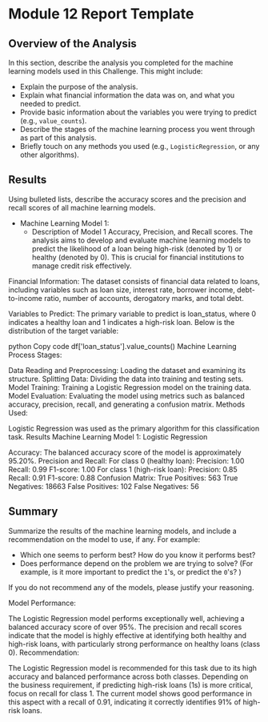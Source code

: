 # Module 12 Report Template

## Overview of the Analysis

In this section, describe the analysis you completed for the machine learning models used in this Challenge. This might include:

* Explain the purpose of the analysis.
* Explain what financial information the data was on, and what you needed to predict.
* Provide basic information about the variables you were trying to predict (e.g., `value_counts`).
* Describe the stages of the machine learning process you went through as part of this analysis.
* Briefly touch on any methods you used (e.g., `LogisticRegression`, or any other algorithms).

## Results

Using bulleted lists, describe the accuracy scores and the precision and recall scores of all machine learning models.

* Machine Learning Model 1:
    * Description of Model 1 Accuracy, Precision, and Recall scores.
The analysis aims to develop and evaluate machine learning models to predict the likelihood of a loan being high-risk (denoted by 1) or healthy (denoted by 0). This is crucial for financial institutions to manage credit risk effectively.

Financial Information:
The dataset consists of financial data related to loans, including variables such as loan size, interest rate, borrower income, debt-to-income ratio, number of accounts, derogatory marks, and total debt.

Variables to Predict:
The primary variable to predict is loan_status, where 0 indicates a healthy loan and 1 indicates a high-risk loan. Below is the distribution of the target variable:

python
Copy code
df['loan_status'].value_counts()
Machine Learning Process Stages:

Data Reading and Preprocessing:
Loading the dataset and examining its structure.
Splitting Data:
Dividing the data into training and testing sets.
Model Training:
Training a Logistic Regression model on the training data.
Model Evaluation:
Evaluating the model using metrics such as balanced accuracy, precision, recall, and generating a confusion matrix.
Methods Used:

Logistic Regression was used as the primary algorithm for this classification task.
Results
Machine Learning Model 1: Logistic Regression

Accuracy: The balanced accuracy score of the model is approximately 95.20%.
Precision and Recall:
For class 0 (healthy loan):
Precision: 1.00
Recall: 0.99
F1-score: 1.00
For class 1 (high-risk loan):
Precision: 0.85
Recall: 0.91
F1-score: 0.88
Confusion Matrix:
True Positives: 563
True Negatives: 18663
False Positives: 102
False Negatives: 56

## Summary

Summarize the results of the machine learning models, and include a recommendation on the model to use, if any. For example:

* Which one seems to perform best? How do you know it performs best?
* Does performance depend on the problem we are trying to solve? (For example, is it more important to predict the `1`'s, or predict the `0`'s? )

If you do not recommend any of the models, please justify your reasoning.

Model Performance:

The Logistic Regression model performs exceptionally well, achieving a balanced accuracy score of over 95%.
The precision and recall scores indicate that the model is highly effective at identifying both healthy and high-risk loans, with particularly strong performance on healthy loans (class 0).
Recommendation:

The Logistic Regression model is recommended for this task due to its high accuracy and balanced performance across both classes.
Depending on the business requirement, if predicting high-risk loans (1s) is more critical, focus on recall for class 1. The current model shows good performance in this aspect with a recall of 0.91, indicating it correctly identifies 91% of high-risk loans.









